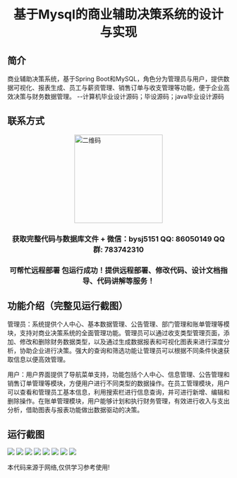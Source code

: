 <p><h1 align="center">基于Mysql的商业辅助决策系统的设计与实现</h1></p>

## 简介
商业辅助决策系统，基于Spring Boot和MySQL，角色分为管理员与用户，提供数据可视化、报表生成、员工与薪资管理、销售订单与收支管理等功能，便于企业高效决策与财务数据管理。    --计算机毕业设计源码；毕设源码；java毕业设计源码


## 联系方式
<img src="https://bs-1329754181.cos.ap-shanghai.myqcloud.com/wx.jpg" alt="二维码" style="display: block; margin: 0 auto;" width="200px">
<p><h3 align="center">获取完整代码与数据库文件 + 微信：bysj5151 QQ: 86050149 QQ群: 783742310</h3></p>
<p><h3 align="center">可帮忙远程部署 包运行成功！提供远程部署、修改代码、设计文档指导、代码讲解等服务！</h3></p>

## 功能介绍（完整见运行截图）
管理员：系统提供个人中心、基本数据管理、公告管理、部门管理和账单管理等模块，支持对商业决策系统的全面管理功能。管理员可以通过收支类型管理页面，添加、修改和删除财务数据类型，以及通过生成数据报表和可视化图表来进行深度分析，协助企业进行决策。强大的查询和筛选功能让管理员可以根据不同条件快速获取信息以便高效管理。

用户：用户界面提供了导航菜单支持，功能包括个人中心、信息管理、公告管理和销售订单管理等模块，方便用户进行不同类型的数据操作。在员工管理模块，用户可以查看和管理员工基本信息，利用搜索栏进行信息查询，并可进行新增、编辑和删除操作。在账单管理模块，用户能够计划和执行财务管理，有效进行收入与支出分析，借助图表与报表功能做出数据驱动的决策。


## 运行截图
![](https://bs-1329754181.cos.ap-shanghai.myqcloud.com/spring/CommercialAuxiliaryDecisionSystemBasedOnMysql/img/001.jpg)
![](https://bs-1329754181.cos.ap-shanghai.myqcloud.com/spring/CommercialAuxiliaryDecisionSystemBasedOnMysql/img/002.jpg)
![](https://bs-1329754181.cos.ap-shanghai.myqcloud.com/spring/CommercialAuxiliaryDecisionSystemBasedOnMysql/img/003.jpg)
![](https://bs-1329754181.cos.ap-shanghai.myqcloud.com/spring/CommercialAuxiliaryDecisionSystemBasedOnMysql/img/004.jpg)
![](https://bs-1329754181.cos.ap-shanghai.myqcloud.com/spring/CommercialAuxiliaryDecisionSystemBasedOnMysql/img/005.jpg)
![](https://bs-1329754181.cos.ap-shanghai.myqcloud.com/spring/CommercialAuxiliaryDecisionSystemBasedOnMysql/img/006.jpg)
![](https://bs-1329754181.cos.ap-shanghai.myqcloud.com/spring/CommercialAuxiliaryDecisionSystemBasedOnMysql/img/007.jpg)
![](https://bs-1329754181.cos.ap-shanghai.myqcloud.com/spring/CommercialAuxiliaryDecisionSystemBasedOnMysql/img/008.jpg)

<p>本代码来源于网络,仅供学习参考使用!</p>

